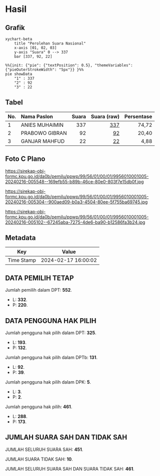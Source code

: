 # Hasil

## Grafik

```mermaid
xychart-beta
    title "Perolehan Suara Nasional"
    x-axis [01, 02, 03]
    y-axis "Suara" 0 --> 337
    bar [337, 92, 22]
```

```mermaid
%%{init: {"pie": {"textPosition": 0.5}, "themeVariables": {"pieOuterStrokeWidth": "5px"}} }%%
pie showData
    "1" : 337
    "2" : 92
    "3" : 22
```

## Tabel

| No. | Nama Paslon    | Suara | Suara (raw) | Persentase |
|:--- |:-------------- | -----:| -----------:| ----------:|
| 1   | ANIES MUHAIMIN | 337   | [337][p-1]  | 74,72      |
| 2   | PRABOWO GIBRAN | 92    | [92][p-2]   | 20,40      |
| 3   | GANJAR MAHFUD  | 22    | [22][p-3]   | 4,88       |


[p-1]: https://github.com/gigit-pemilu/pemilu-2024/blob/main/pilpres/hitung-suara/sub/99-luar-negeri/sub/56-kairo-mesir/sub/01-kairo-mesir/sub/0001-kairo-mesir/sub/005-tps-004/sub/paslon-1.txt
[p-2]: https://github.com/gigit-pemilu/pemilu-2024/blob/main/pilpres/hitung-suara/sub/99-luar-negeri/sub/56-kairo-mesir/sub/01-kairo-mesir/sub/0001-kairo-mesir/sub/005-tps-004/sub/paslon-2.txt
[p-3]: https://github.com/gigit-pemilu/pemilu-2024/blob/main/pilpres/hitung-suara/sub/99-luar-negeri/sub/56-kairo-mesir/sub/01-kairo-mesir/sub/0001-kairo-mesir/sub/005-tps-004/sub/paslon-3.txt

## Foto C Plano

https://sirekap-obj-formc.kpu.go.id/da0b/pemilu/ppwp/99/56/01/00/01/9956010001005-20240216-005548--169efb55-b89b-46ce-80e0-803f7e15db0f.jpg

https://sirekap-obj-formc.kpu.go.id/da0b/pemilu/ppwp/99/56/01/00/01/9956010001005-20240216-005304--900aed09-b0a3-4504-80ee-5f755ba69745.jpg

https://sirekap-obj-formc.kpu.go.id/da0b/pemilu/ppwp/99/56/01/00/01/9956010001005-20240216-005102--67245aba-7275-4de6-ba90-b12586fa3b24.jpg


## Metadata

| Key        | Value               |
| ---------- | ------------------- |
| Time Stamp | 2024-02-17 16:00:02 |


## DATA PEMILIH TETAP

Jumlah pemilih dalam DPT: **552**.
 * L: **332**.
 * P: **220**.

## DATA PENGGUNA HAK PILIH

Jumlah pengguna hak pilih dalam DPT: **325**.
 * L: **193**.
 * P: **132**.

Jumlah pengguna hak pilih dalam DPTb: **131**.
 * L: **92**.
 * P: **39**.

Jumlah pengguna hak pilih dalam DPK: **5**.
 * L: **3**.
 * P: **2**.

Jumlah pengguna hak pilih: **461**.
 * L: **288**.
 * P: **173**.

## JUMLAH SUARA SAH DAN TIDAK SAH

JUMLAH SELURUH SUARA SAH: **451**.

JUMLAH SUARA TIDAK SAH: **10**.

JUMLAH SELURUH SUARA SAH DAN SUARA TIDAK SAH: **461**.


